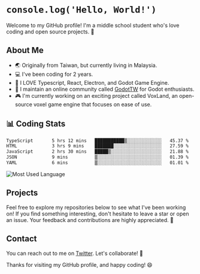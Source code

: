 # `console.log('Hello, World!')`

Welcome to my GitHub profile! I'm a middle school student who's love coding and open source projects. 🚀

## About Me
- 🌏 Originally from Taiwan, but currently living in Malaysia.
- 💻 I've been coding for 2 years.
- 🔧 I LOVE Typescript, React, Electron, and Godot Game Engine.
- 💬 I maintain an online community called [GodotTW](https://discord.com/fuTtQMaxZ2) for Godot enthusiasts.
- 🎮 I'm currently working on an exciting project called VoxLand, an open-source voxel game engine that focuses on ease of use.

## 📊 Coding Stats

<!--START_SECTION:waka-->

```txt
TypeScript       5 hrs 12 mins   ███████████▒░░░░░░░░░░░░░   45.37 %
HTML             3 hrs 9 mins    ███████░░░░░░░░░░░░░░░░░░   27.59 %
JavaScript       2 hrs 30 mins   █████▒░░░░░░░░░░░░░░░░░░░   21.88 %
JSON             9 mins          ▒░░░░░░░░░░░░░░░░░░░░░░░░   01.39 %
YAML             6 mins          ▒░░░░░░░░░░░░░░░░░░░░░░░░   01.01 %
```

<!--END_SECTION:waka-->
![Most Used Language](https://github-readme-stats.vercel.app/api/top-langs/?username=MeBadDev&layout=compact&theme=radical)

## Projects

Feel free to explore my repositories below to see what I've been working on! If you find something interesting, don't hesitate to leave a star or open an issue. Your feedback and contributions are highly appreciated. 🌟

## Contact

You can reach out to me on [Twitter](https://twitter.com/mebaddev). Let's collaborate! 🚀

Thanks for visiting my GitHub profile, and happy coding! 😄
